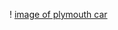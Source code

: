! [image of plymouth car](https://robbreport.com/motors/cars/rare-plymouth-superbird-at-auction-2891922/)
